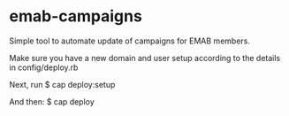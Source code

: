 emab-campaigns
==============

Simple tool to automate update of campaigns for EMAB members. 

Make sure you have a new domain and user setup according to the details in 
config/deploy.rb

Next, run
$ cap deploy:setup

And then:
$ cap deploy
